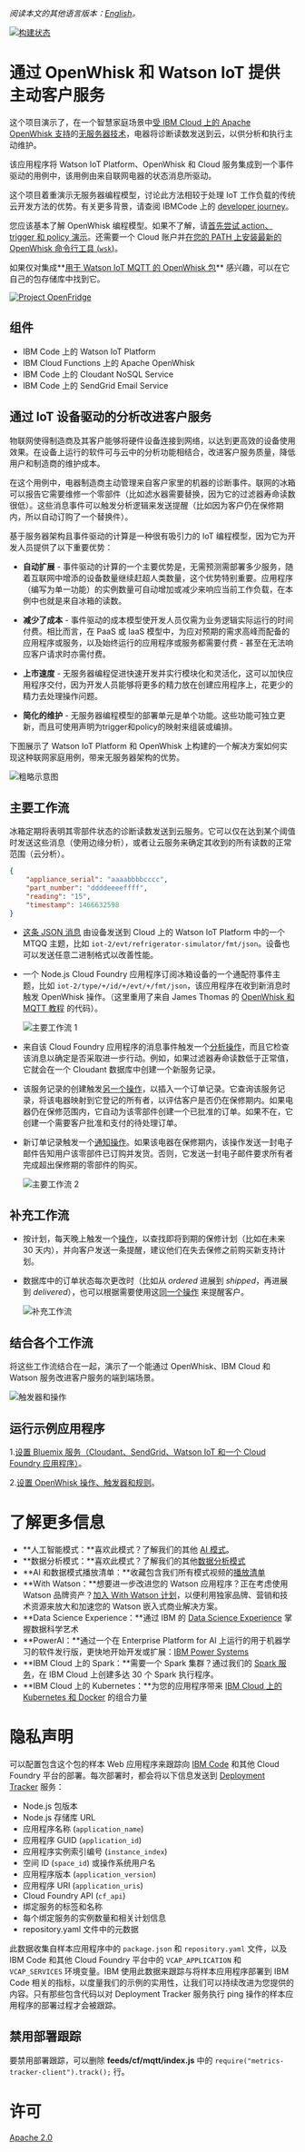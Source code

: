 *阅读本文的其他语言版本：[English](README.md)。*

[![构建状态](https://travis-ci.org/IBM/openfridge.svg?branch=master)](https://travis-ci.org/IBM/openfridge)

# 通过 OpenWhisk 和 Watson IoT 提供主动客户服务

这个项目演示了，在一个智慧家庭场景中[受 IBM Cloud 上的 Apache OpenWhisk 支持](https://bluemix.net/openwhisk/)的[无服务器技术](https://developer.ibm.com/opentech/2016/09/06/what-makes-serverless-attractive/)，电器将诊断读数发送到云，以供分析和执行主动维护。

该应用程序将 Watson IoT Platform、OpenWhisk 和 Cloud 服务集成到一个事件驱动的用例中，该用例由来自联网电器的状态消息所驱动。

这个项目着重演示无服务器编程模型，讨论此方法相较于处理 IoT 工作负载的传统云开发方法的优势。有关更多背景，请查阅 IBMCode 上的 [developer journey](https://developer.ibm.com/code/journey/power-smart-fridge/)。

您应该基本了解 OpenWhisk 编程模型。如果不了解，请[首先尝试 action、trigger 和 policy 演示](https://github.com/IBM/openwhisk-action-trigger-rule)。还需要一个 Cloud 账户并[在您的 PATH 上安装最新的 OpenWhisk 命令行工具 (`wsk`)](https://github.com/IBM/openwhisk-action-trigger-rule/blob/master/docs/OPENWHISK.md)。

如果仅对集成**[用于 Watson IoT MQTT 的 OpenWhisk 包](https://github.com/krook/openwhisk-package-mqtt-watson)** 感兴趣，可以在它自己的包存储库中找到它。

[![Project OpenFridge](https://img.youtube.com/vi/0Sl4rWZYo8w/0.jpg)](https://www.youtube.com/watch?v=0Sl4rWZYo8w)


## 组件
- IBM Code 上的 Watson IoT Platform
- IBM Cloud Functions 上的 Apache OpenWhisk
- IBM Code 上的 Cloudant NoSQL Service
- IBM Code 上的 SendGrid Email Service

## 通过 IoT 设备驱动的分析改进客户服务

物联网使得制造商及其客户能够将硬件设备连接到网络，以达到更高效的设备使用效果。在设备上运行的软件可与云中的分析功能相结合，改进客户服务质量，降低用户和制造商的维护成本。

在这个用例中，电器制造商主动管理来自客户家里的机器的诊断事件。联网的冰箱可以报告它需要维修一个零部件（比如滤水器需要替换，因为它的过滤器寿命读数很低）。这些消息事件可以触发分析逻辑来发送提醒（比如因为客户仍在保修期内，所以自动订购了一个替换件）。

基于服务器架构且事件驱动的计算是一种很有吸引力的 IoT 编程模型，因为它为开发人员提供了以下重要优势：

- **自动扩展** - 事件驱动的计算的一个主要优势是，无需预测需部署多少服务，随着互联网中增添的设备数量继续赶超人类数量，这个优势特别重要。应用程序（编写为单一功能）的实例数量可自动增加或减少来响应当前工作负载，在本例中也就是来自冰箱的读数。

- **减少了成本** - 事件驱动的成本模型使开发人员仅需为业务逻辑实际运行的时间付费。相比而言，在 PaaS 或 IaaS 模型中，为应对预期的需求高峰而配备的应用程序或服务，以及始终运行的应用程序或服务都需要付费 - 甚至在无法响应客户请求时亦需付费。

- **上市速度** - 无服务器编程促进快速开发并实行模块化和灵活化，这可以加快应用程序交付，因为开发人员能够将更多的精力放在创建应用程序上，花更少的精力去处理操作问题。

- **简化的维护** - 无服务器编程模型的部署单元是单个功能。这些功能可独立更新，而且可使用声明为trigger和policy的映射来组装或编排。

下图展示了 Watson IoT Platform 和 OpenWhisk 上构建的一个解决方案如何实现这种联网家庭用例，带来无服务器架构的优势。

![粗略示意图](docs/overview.png)

## 主要工作流

冰箱定期将表明其零部件状态的诊断读数发送到云服务。它可以仅在达到某个阈值时发送这些消息（使用边缘分析），或者让云服务来确定其收到的所有读数的正常范围（云分析）。

```json
{
    "appliance_serial": "aaaabbbbcccc",
    "part_number": "ddddeeeeffff",
    "reading": "15",
    "timestamp": 1466632598
}
```

* [这条 JSON 消息](docs/sample-messages.txt) 由设备发送到 Cloud 上的 Watson IoT Platform 中的一个 MTQQ 主题，比如  `iot-2/evt/refrigerator-simulator/fmt/json`。设备也可以发送任意二进制格式以改善性能。

* 一个 Node.js Cloud Foundry 应用程序订阅冰箱设备的一个通配符事件主题，比如 `iot-2/type/+/id/+/evt/+/fmt/json`，该应用程序在收到新消息时触发 OpenWhisk 操作。（这里重用了来自 James Thomas 的 [OpenWhisk 和 MQTT 教程](http://jamesthom.as/blog/2016/06/15/openwhisk-and-mqtt/) 的代码）。

    ![主要工作流 1](docs/primary-workflow-1.png)

* 来自该 Cloud Foundry 应用程序的消息事件触发一个[分析操作](actions/analyze-service-event.js)，而且它检查该消息以确定是否采取进一步行动。例如，如果过滤器寿命读数低于正常值，它就会在一个 Cloudant 数据库中创建一个新服务记录。

* 该服务记录的创建触发[另一个操作](actions/create-order-event.js)，以插入一个订单记录。它查询该服务记录，将该电器映射到它登记的所有者，以评估客户是否仍在保修期内。如果电器仍在保修范围内，它自动为该零部件创建一个已批准的订单。如果不在，它创建一个需要客户批准和支付的待处理订单。

* 新订单记录触发一个[通知操作](actions/alert-customer-event.js)。如果该电器在保修期内，该操作发送一封电子邮件告知用户该零部件已订购并发货。否则，它发送一封电子邮件要求所有者完成超出保修期的零部件的购买。

    ![主要工作流 2](docs/primary-workflow-2.png)

## 补充工作流

* 按计划，每天晚上触发一个[操作](actions/alert-customer-event.js)，以查找即将到期的保修计划（比如在未来 30 天内），并向客户发送一条提醒，建议他们在失去保修之前购买新支持计划。

* 数据库中的订单状态每次更改时（比如从 _ordered_ 进展到 _shipped_，再进展到 _delivered_），也可以根据需要使用这[同一个操作](actions/alert-customer-event.js) 来提醒客户。

    ![补充工作流](docs/supplementary-workflows.png)

## 结合各个工作流

将这些工作流结合在一起，演示了一个能通过 OpenWhisk、IBM Cloud 和 Watson 服务改进客户服务的端到端场景。

![触发器和操作](docs/actions-triggers.png)

## 运行示例应用程序

1.[设置 Bluemix 服务（Cloudant、SendGrid、Watson IoT 和一个 Cloud Foundry 应用程序）](docs/BLUEMIX.md)。

2.[设置 OpenWhisk 操作、触发器和规则](docs/OPENWHISK.md)。

# 了解更多信息

* **人工智能模式：**喜欢此模式？了解我们的其他 [AI 模式](https://developer.ibm.com/code/technologies/artificial-intelligence/)。
* **数据分析模式：**喜欢此模式？了解我们的其他[数据分析模式](https://developer.ibm.com/code/technologies/data-science/)
* **AI 和数据模式播放清单：**收藏包含我们所有模式视频的[播放清单](https://www.youtube.com/playlist?list=PLzUbsvIyrNfknNewObx5N7uGZ5FKH0Fde)
* **With Watson：**想要进一步改进您的 Watson 应用程序？正在考虑使用 Watson 品牌资产？[加入 With Watson 计划](https://www.ibm.com/watson/with-watson/)，以便利用独家品牌、营销和技术资源来放大和加速您的 Watson 嵌入式商业解决方案。
* **Data Science Experience：**通过 IBM 的 [Data Science Experience](https://datascience.ibm.com/) 掌握数据科学艺术
* **PowerAI：**通过一个在 Enterprise Platform for AI 上运行的用于机器学习的软件发行版，更快地开始开发或扩展：[IBM Power Systems](https://www.ibm.com/ms-en/marketplace/deep-learning-platform)
* **IBM Cloud 上的 Spark：**需要一个 Spark 集群？通过我们的 [Spark 服务](https://console.bluemix.net/catalog/services/apache-spark)，在 IBM Cloud 上创建多达 30 个 Spark 执行程序。
* **IBM Cloud 上的 Kubernetes：**为您的应用程序带来 [IBM Cloud 上的 Kubernetes 和 Docker](https://www.ibm.com/cloud-computing/bluemix/containers) 的组合力量

# 隐私声明

可以配置包含这个包的样本 Web 应用程序来跟踪向 [IBM Code](https://www.bluemix.net/) 和其他 Cloud Foundry 平台的部署。每次部署时，都会将以下信息发送到 [Deployment Tracker](https://github.com/IBM/metrics-collector-service) 服务：

* Node.js 包版本
* Node.js 存储库 URL
* 应用程序名称 (`application_name`)
* 应用程序 GUID (`application_id`)
* 应用程序实例索引编号 (`instance_index`)
* 空间 ID (`space_id`) 或操作系统用户名
* 应用程序版本 (`application_version`)
* 应用程序 URI (`application_uris`)
* Cloud Foundry API (`cf_api`)
* 绑定服务的标签和名称
* 每个绑定服务的实例数量和相关计划信息
* repository.yaml 文件中的元数据

此数据收集自样本应用程序中的 `package.json` 和 `repository.yaml` 文件，以及 IBM Code 和其他 Cloud Foundry 平台中的 `VCAP_APPLICATION` 和 `VCAP_SERVICES` 环境变量。IBM 使用此数据来跟踪与将样本应用程序部署到 IBM Code 相关的指标，以度量我们的示例的实用性，让我们可以持续改进为您提供的内容。只有那些包含代码以对 Deployment Tracker 服务执行 ping 操作的样本应用程序的部署过程才会被跟踪。

## 禁用部署跟踪
要禁用部署跟踪，可以删除 **feeds/cf/mqtt/index.js** 中的 `require("metrics-tracker-client").track();` 行。

# 许可
[Apache 2.0](LICENSE.txt)
